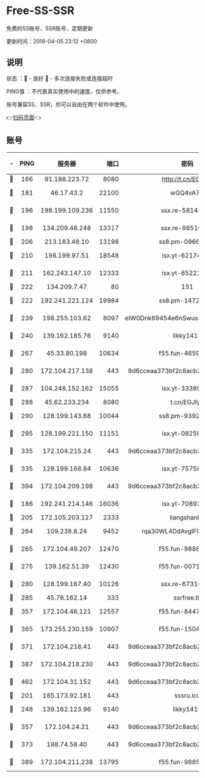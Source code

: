 # Free-SS-SSR

免费的SS账号、SSR账号，定期更新

更新时间：2019-04-05 23:12 +0800

## 说明

状态     ：🙂 - 良好 🙁 - 多次连接失败或连接超时

PING值   ：不代表真实使用中的速度，仅供参考。

账号兼容SS、SSR，你可以自由在两个软件中使用。

👉[扫码页面](https://liesauer.github.io/Free-SS-SSR/)👈

## 账号

|-|PING|服务器|端口|密码|加密方式|区域|
|:----:|:----:|:-----:|-----:|:----:|:----:|:----:|
|🙂|166|91.188.223.72|8080|http://t.cn/EGJIyrl|rc4-md5|RU|
|🙂|181|46.17.43.2|22100|wGQ4vA7D|aes-256-gcm|RU|
|🙂|196|198.199.109.236|11550|ssx.re-58148686|aes-256-cfb|US|
|🙂|198|134.209.48.248|13317|ssx.re-98510998|aes-256-cfb|US|
|🙂|206|213.183.48.10|13198|ss8.pm-09661555|rc4-md5|RU|
|🙂|210|198.199.97.51|18548|isx.yt-62174494|aes-256-cfb|US|
|🙂|211|162.243.147.10|12333|isx.yt-65221310|aes-256-cfb|US|
|🙂|222|134.209.7.47|80|151|chacha20|US|
|🙂|222|192.241.221.124|19984|ss8.pm-14722221|aes-256-cfb|US|
|🙂|239|198.255.103.62|8097|eIW0Dnk69454e6nSwuspv9DmS201tQ0D|aes-256-cfb|US|
|🙂|240|139.162.185.76|9140|likky1415|aes-256-cfb|DE|
|🙂|267|45.33.80.198|10634|f55.fun-46596927|aes-256-cfb|US|
|🙂|280|172.104.217.138|443|9d6cceaa373bf2c8acb22e60b6a58be6|aes-256-cfb|US|
|🙂|287|104.248.152.162|15055|isx.yt-33389833|aes-256-cfb|SG|
|🙂|288|45.62.233.234|8080|t.cn/EGJIyrl|rc4-md5|CA|
|🙂|290|128.199.143.68|10044|ss8.pm-93920348|aes-256-cfb|SG|
|🙂|295|128.199.221.150|11151|isx.yt-08250100|aes-256-cfb|SG|
|🙂|335|172.104.215.24|443|9d6cceaa373bf2c8acb22e60b6a58be6|aes-256-cfb|US|
|🙂|335|128.199.168.84|10636|isx.yt-75758987|aes-256-cfb|SG|
|🙂|394|172.104.209.198|443|9d6cceaa373bf2c8acb22e60b6a58be6|aes-256-cfb|US|
|🙂|186|192.241.214.146|16036|isx.yt-70893700|aes-256-cfb|US|
|🙂|205|172.105.203.127|2333|liangshanbo|chacha20|JP|
|🙂|264|109.238.6.24|9452|rqa30WL4DdAvgIFG6Fs3znzTa|aes-256-cfb|FR|
|🙂|265|172.104.49.207|12470|f55.fun-98888236|aes-256-cfb|SG|
|🙂|275|139.162.51.39|12430|f55.fun-00710009|aes-256-cfb|SG|
|🙂|280|128.199.167.40|10126|ssx.re-67316869|aes-256-cfb|SG|
|🙂|285|45.76.162.14|333|ssrfree.tk|rc4|SG|
|🙂|357|172.104.46.121|12557|f55.fun-84475038|aes-256-cfb|SG|
|🙂|365|173.255.230.159|10907|f55.fun-15045227|aes-256-cfb|US|
|🙂|371|172.104.218.41|443|9d6cceaa373bf2c8acb22e60b6a58be6|aes-256-cfb|US|
|🙂|387|172.104.218.230|443|9d6cceaa373bf2c8acb22e60b6a58be6|aes-256-cfb|US|
|🙂|462|172.104.31.152|443|9d6cceaa373bf2c8acb22e60b6a58be6|aes-256-cfb|US|
|🙁|201|185.173.92.181|443|sssru.icu|rc4-md5|RU|
|🙁|248|139.162.123.96|9140|likky1415|aes-256-cfb|JP|
|🙁|357|172.104.24.21|443|9d6cceaa373bf2c8acb22e60b6a58be6|aes-256-cfb|US|
|🙁|373|198.74.58.40|443|9d6cceaa373bf2c8acb22e60b6a58be6|aes-256-cfb|US|
|🙁|389|172.104.211.238|13795|f55.fun-98857408|aes-256-cfb|US|
